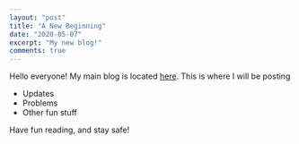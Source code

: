 ```yaml
---
layout: "post"
title: "A New Beginning"
date: "2020-05-07"
excerpt: "My new blog!"
comments: true
---
```

Hello everyone! My main blog is located [here](https://yu-dylan.github.io/). This is where I will be posting

- Updates
- Problems
- Other fun stuff

Have fun reading, and stay safe!
